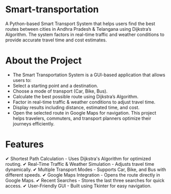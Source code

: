 # Smart-transportation
A Python-based Smart Transport System that helps users find the best routes between cities in Andhra Pradesh & Telangana using Dijkstra’s Algorithm. The system factors in real-time traffic and weather conditions to provide accurate travel time and cost estimates.
# About the Project
- The Smart Transportation System is a GUI-based application that allows users to:
- Select a starting point and a destination.
- Choose a mode of transport (Car, Bike, Bus).
- Calculate the best possible route using Dijkstra’s Algorithm.
- Factor in real-time traffic & weather conditions to adjust travel time.
- Display results including distance, estimated time, and cost.
- Open the selected route in Google Maps for navigation.
This project helps travelers, commuters, and transport planners optimize their journeys efficiently.
# Features
✔ Shortest Path Calculation - Uses Dijkstra's Algorithm for optimized routing.
✔ Real-Time Traffic & Weather Simulation - Adjusts travel time dynamically.
✔ Multiple Transport Modes - Supports Car, Bike, and Bus with different speeds.
✔ Google Maps Integration - Opens the route directly in Google Maps.
✔ Recent Searches - Stores the last three searches for quick access.
✔ User-Friendly GUI - Built using Tkinter for easy navigation.
